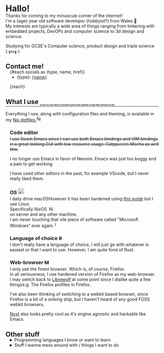 <script>
    const BIRTHDAY = new Date("2008/11/23"); 
    let ageDifMs = Date.now() - BIRTHDAY;
    let ageDate = new Date(ageDifMs); // miliseconds from epoch
    let age = Math.abs(ageDate.getUTCFullYear() - 1970);
    
    import { langData, stuffIWantToDo, socials } from '$lib/contentData.js';
    import Mozilla from '$lib/assets/88x31/monazilla.gif';
    import Rust from '$lib/assets/original_ferris.svg';
    import Apple from '$lib/assets/apple_logo.svg';
    import NixOS from '$lib/assets/nixos_logo.svg';
    import VeryNix from '$lib/assets/verynix.png';
    import HateMS from '$lib/assets/88x31/hatems.gif';
</script>

# Hallo!

<div style="margin-top: -1.5em">

Thanks for coming to my minuscule corner of the internet!<br>
I'm a {age} year old software developer (hobbyist?) from Wales 🏴󠁧󠁢󠁷󠁬󠁳󠁿<br>
My interests are typically a wide area of things ranging from tinkering with embedded projects, DevOPs and computer science to 3d design and science.

Studying for <hover-info>GCSE's<hover-info-text> Computer science, product design and triple science</hover-info-text></hover-info> (.┰ω┰.)


## Contact me!

<div style="margin-top: -1.5em; padding-left: 1em;">

{#each socials as {type, name, href}}

<div style="margin-top: -1em;">

- {type}: [{name}]({href})

</div>

{/each}

</div>

<div style="padding-bottom: 0.1em;">

## What I use <sub style="font-size: 0.3em;">(I have no clue what I'm meant to put on this website so this filler will have to do)</sub>

<hr style="margin-top: -1.3em; margin-left: -0.1em;">

</div>

<div style="margin-top: -1em;">

<p>Everything I use, along with configuration files and theming, is available in my <a href="https://github.com/NamesCode/.Dotfiles" target="_blank" rel="noopener noreferrer">Nix dotfiles </a><img src="{VeryNix}" alt="Nix logo with sunglasses on"/></p>

<div style="padding-left: 1em;">

### Code editor

<div style="margin-top: -1em">

~~I use Doom Emacs since I can use both Emacs bindings and VIM bindings in a great looking GUI with low resource usage. Catppuccin Mocha as well btw.~~

I no longer use Emacs in favor of Neovim. Emacs was just too buggy and a pain to get working.

I have used other editors in the past, for example VScode, but I never really liked them.

</div>

### OS <img src="{Apple}" alt="MacOS" height="20vh">

<div style="margin-top: -1em">

I daily drive <hover-info>macOS<hover-info-text>However it has been hardened using <a href="https://github.com/drduh/macOS-Security-and-Privacy-Guide" target="_blank" rel="noopener noreferrer">this guide</a></hover-info-text></hover-info> but I use <hover-info>Linux<hover-info-text><span style="display: flex;">Specifically NixOS<img src="{NixOS}" alt="NixOS logo" style="height: 1em; padding-left: 0.5em;"></span></hover-info-text></hover-info> on server and any other machine. <br> I am never touching that vile piece of software called "Microsoft Windows" ever again. ![I hate Microsoft]({HateMS})
</div>

### Language of choice <img src="{Rust}" alt="Rust" height="15vh">

<div style="margin-top: -1em">

I don't really have a language of choice, I will just go with whatever is easiest or that I want to use. However, I am quite fond of Rust.

</div>

### Web-browser <img src="{Mozilla}" alt="Mozilla" height="15vh">

<div style="margin-top: -1em">

I only use the finest browser. Which is, of course, Firefox. <br>
In all seriousness, I use hardened version of Firefox as my web-browser. <br> 
I may switch back to <a href="https://librewolf.net/" target="_blank" rel="noopener noreferrer">Librewolf</a> at some point since I dislike quite a few <hover-info>things<hover-info-text>e.g. The Firefox profiles</hover-info-text></hover-info> in Firefox.

I've also been thinking of switching to a webkit based browser, since Firefox is a bit of a sinking ship, but I haven't heard of any good FOSS webkit browsers.

<p><a href="https://nyxt.atlas.engineer/" target="_blank" rel="noopener noreferrer">Nyxt</a> also looks pretty cool as it's engine agnostic and hackable like Emacs.</p>

</div>

</div>
</div>
</div>

## Other stuff

<div style="margin-top: -1.5em;">
<div style="padding-left: 1em;">

<details>
<summary>Programming languages I know or want to learn</summary>

<div style="margin-top: -1em">

- Rust <sub style="padding-bottom: 5px">_(segfaults scare me)_</sub>

{#each langData as {lang, info}}

<div style="margin-top: -1em;">

- {lang} {#if info != ""}<sub style="padding-bottom: 5px">_({info})_</sub>{/if}

</div>

{/each}

</div>

</details>

<details>
<summary>Stuff I wanna mess around with / things I want to do</summary>

<div style="margin-top: -1em">

- Go to a Will Wood concert and meet the fellow <sub style="padding-bottom: 5px">_(He makes the funky music)_</sub>

{#each stuffIWantToDo as {thing, info}}

<div style="margin-top: -1em;">

- {thing} {#if info != ""}<sub style="padding-bottom: 5px">_({info})_</sub>{/if}

</div>

{/each}

</div>

</details>
</div>

</div>

<style>
p img {
    margin-bottom: -0.25em;
    /*padding-left: 0.5em;*/
    height: 1.2em;
}
</style>
